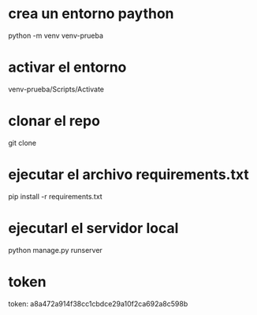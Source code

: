 
# crea un entorno paython
python -m venv venv-prueba

# activar el entorno 
venv-prueba/Scripts/Activate 
# clonar el repo
git clone 

# ejecutar el archivo requirements.txt
pip install -r requirements.txt

# ejecutarl el servidor local 
 python manage.py runserver

#  token 
token: a8a472a914f38cc1cbdce29a10f2ca692a8c598b